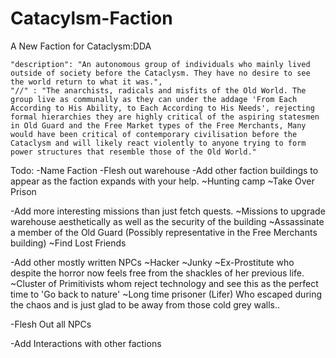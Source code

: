 # Catacylsm-Faction
A New Faction for Cataclysm:DDA

    "description": "An autonomous group of individuals who mainly lived outside of society before the Cataclysm. They have no desire to see the world return to what it was.",
    "//" : "The anarchists, radicals and misfits of the Old World. The group live as communally as they can under the addage 'From Each According to His Ability, to Each According to His Needs', rejecting formal hierarchies they are highly critical of the aspiring statesmen in Old Guard and the Free Market types of the Free Merchants, Many would have been critical of contemporary civilisation before the Cataclysm and will likely react violently to anyone trying to form power structures that resemble those of the Old World."

Todo: 
-Name Faction
-Flesh out warehouse
-Add other faction buildings to appear as the faction expands with your help.
    ~Hunting camp
    ~Take Over Prison

-Add more interesting missions than just fetch quests.
   ~Missions to upgrade warehouse aesthetically as well as the security of the building
   ~Assassinate a member of the Old Guard (Possibly representative in the Free Merchants building)
   ~Find Lost Friends

-Add other mostly written NPCs
  ~Hacker
  ~Junky
  ~Ex-Prostitute who despite the horror now feels free from the shackles of her previous life.
  ~Cluster of Primitivists whom reject technology and see this as the perfect time to 'Go back to nature'
  ~Long time prisoner (Lifer) Who escaped during the chaos and is just glad to be away from those cold grey walls..

-Flesh Out all NPCs

-Add Interactions with other factions
  

